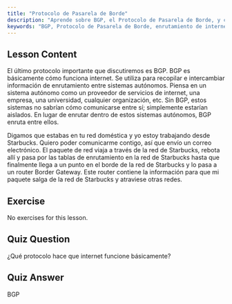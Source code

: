 ```yaml
---
title: "Protocolo de Pasarela de Borde"
description: "Aprende sobre BGP, el Protocolo de Pasarela de Borde, y cómo permite el enrutamiento de internet entre sistemas autónomos. Comprende los conceptos básicos de BGP para principiantes."
keywords: "BGP, Protocolo de Pasarela de Borde, enrutamiento de internet, sistemas autónomos, redes Linux, tutorial BGP, protocolos de red, guía para principiantes"
---
```


## Lesson Content

El último protocolo importante que discutiremos es BGP. BGP es básicamente cómo funciona internet. Se utiliza para recopilar e intercambiar información de enrutamiento entre sistemas autónomos. Piensa en un sistema autónomo como un proveedor de servicios de internet, una empresa, una universidad, cualquier organización, etc. Sin BGP, estos sistemas no sabrían cómo comunicarse entre sí; simplemente estarían aislados. En lugar de enrutar dentro de estos sistemas autónomos, BGP enruta entre ellos.

Digamos que estabas en tu red doméstica y yo estoy trabajando desde Starbucks. Quiero poder comunicarme contigo, así que envío un correo electrónico. El paquete de red viaja a través de la red de Starbucks, rebota allí y pasa por las tablas de enrutamiento en la red de Starbucks hasta que finalmente llega a un punto en el borde de la red de Starbucks y lo pasa a un router Border Gateway. Este router contiene la información para que mi paquete salga de la red de Starbucks y atraviese otras redes.

## Exercise

No exercises for this lesson.

## Quiz Question

¿Qué protocolo hace que internet funcione básicamente?

## Quiz Answer

BGP

